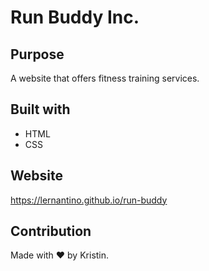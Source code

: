 # Run Buddy Inc.

## Purpose
A website that offers fitness training services.

## Built with
* HTML
* CSS

## Website
https://lernantino.github.io/run-buddy

## Contribution
Made with ❤️ by Kristin.
